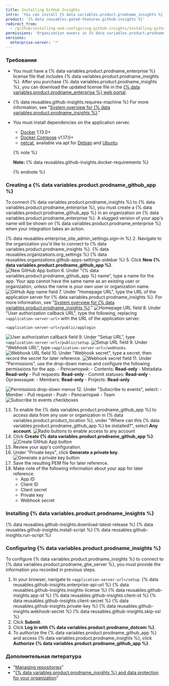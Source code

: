 ```yaml
---
title: Installing GitHub Insights
intro: 'You can install {% data variables.product.prodname_insights %} and connect the standalone application to {% data variables.product.prodname_ghe_server %}.'
product: '{% data reusables.gated-features.github-insights %}'
redirect_from:
  - /github/installing-and-configuring-github-insights/installing-github-insights
permissions: 'Organization owners in {% data variables.product.prodname_enterprise %} with read permissions to the `github/insights-releases` repository and administrative access to the application server can install {% data variables.product.prodname_insights %}.'
versions:
  enterprise-server: '*'
---
```


### Требования

- You must have a {% data variables.product.prodname_enterprise %} license file that includes {% data variables.product.prodname_insights %}. After you purchase {% data variables.product.prodname_insights %}, you can download the updated license file in the [{% data variables.product.prodname_enterprise %} web portal](https://enterprise.github.com/download).
- {% data reusables.github-insights.requires-machine %} For more information, see "[System overview for {% data variables.product.prodname_insights %}](/github/installing-and-configuring-github-insights/system-overview-for-github-insights#requirements-for-running-github-insights)."
- You must install dependencies on the application server.
  - [Docker](https://docs.docker.com/install/) 1.13.0+
  - [Docker Compose](https://docs.docker.com/compose/install/) v1.17.0+
  - [netcat](http://netcat.sourceforge.net/), available via apt for [Debian](https://packages.debian.org/search?keywords=netcat) and [Ubuntu](https://packages.ubuntu.com/search?keywords=netcat&searchon=names)

  {% note %}

  **Note:** {% data reusables.github-insights.docker-requirements %}

  {% endnote %}

### Creating a {% data variables.product.prodname_github_app %}

To connect {% data variables.product.prodname_insights %} to {% data variables.product.prodname_enterprise %}, you must create a {% data variables.product.prodname_github_app %} in an organization on {% data variables.product.prodname_enterprise %}. A slugged version of your app's name will be shown on {% data variables.product.prodname_enterprise %} when your integration takes an action.

{% data reusables.enterprise_site_admin_settings.sign-in %}
2. Navigate to the organization you'd like to connect to
{% data variables.product.prodname_insights %}.
{% data reusables.organizations.org_settings %}
{% data reusables.organizations.github-apps-settings-sidebar %}
5. Click **New {% data variables.product.prodname_github_app %}**. ![New GitHub App button](/assets/images/help/apps/github_apps_new.png)
6. Under "{% data variables.product.prodname_github_app %} name", type a name for the app. Your app cannot have the same name as an existing user or organization, unless the name is your own user or organization name. ![GitHub App name field](/assets/images/help/apps/github_apps_app_name.png)
7. Under "Homepage URL", type the URL of the application server for {% data variables.product.prodname_insights %}. For more information, see "[System overview for {% data variables.product.prodname_insights %}](/insights/installing-and-configuring-github-insights/system-overview-for-github-insights#requirements-for-running-github-insights)." ![Homepage URL field](/assets/images/help/apps/github_apps_homepage_url.png)
8. Under "User authorization callback URL", type the following, replacing `<application-server-url>` with the URL of the application server.
   ```
   <application-server-url>/public/applogin
   ```
   ![User authorization callback field](/assets/images/help/apps/github_apps_user_authorization.png)
9. Under "Setup URL", type `<application-server-url>/public/setup`. ![Setup URL field](/assets/images/help/apps/github-apps-setup-url.png)
9. Under "Webhook URL", type `<application-server-url>/webhooks`. ![Webhook URL field](/assets/images/help/apps/github_apps_webhook_url.png)
10. Under "Webhook secret", type a secret, then record the secret for later reference. ![Webhook secret field](/assets/images/help/apps/github_apps_webhook_secret.png)
11. Under "Permissions", use the drop-down menus and configure the following permissions for the app.
    - Репозиторий:
      - Contents: **Read-only**
      - Metadata: **Read-only**
      - Pull requests: **Read-only**
      - Commit statuses: **Read-only**
    - Организация:
      - Members: **Read-only**
      - Projects: **Read-only**

  ![Permissions drop-down menus](/assets/images/help/apps/github_apps_new_permissions_post2dot13.png)
12. Under "Subscribe to events", select:
    - Member
    - Pull request
    - Push
    - Репозиторий
    - Team ![Subscribe to events checkboxes](/assets/images/help/apps/github_apps_subscribe_to_events_pr_push_repository.png)

13. To enable the {% data variables.product.prodname_github_app %} to access data from any user or organization in {% data variables.product.product_location %}, under "Where can this {% data variables.product.prodname_github_app %} be installed?", select **Any account**. ![Radio buttons to enable access to any account](/assets/images/help/apps/github_apps_installation_options_any_account.png)
14. Click **Create {% data variables.product.prodname_github_app %}**. ![Create GitHub App button](/assets/images/help/apps/github_apps_create_github_app.png)
15. Review your app's configuration.
16. Under "Private keys", click **Generate a private key**. ![Generate a private key button](/assets/images/help/apps/generate-private-key.png)
17. Save the resulting PEM file for later reference.
18. Make note of the following information about your app for later reference.
    - App ID
    - Client ID
    - Client secret
    - Private key
    - Webhook secret

### Installing {% data variables.product.prodname_insights %}

{% data reusables.github-insights.download-latest-release %}
{% data reusables.github-insights.install-script %}
{% data reusables.github-insights.run-script %}

### Configuring {% data variables.product.prodname_insights %}

To configure {% data variables.product.prodname_insights %} to connect to {% data variables.product.prodname_ghe_server %}, you must provide the information you recorded in previous steps.

1. In your browser, navigate to `<application-server-url>/setup`.
{% data reusables.github-insights.enterprise-api-url %}
{% data reusables.github-insights.insights-license %}
{% data reusables.github-insights.app-id %}
{% data reusables.github-insights.client-id %}
{% data reusables.github-insights.client-secret %}
{% data reusables.github-insights.private-key %}
{% data reusables.github-insights.webhook-secret %}
{% data reusables.github-insights.skip-ssl %}
11. Click **Submit**.
12. Click **Log in with {% data variables.product.prodname_dotcom %}**.
13. To authorize the {% data variables.product.prodname_github_app %} and access {% data variables.product.prodname_insights %}, click **Authorize {% data variables.product.prodname_github_app %}**.

### Дополнительная литература

- "[Managing repositories](/insights/installing-and-configuring-github-insights/managing-repositories)"
- "<a href="/github/site-policy/github-insights-and-data-protection-for-your-organization" class="dotcom-only">{% data variables.product.prodname_insights %} and data protection for your organization</a>"
